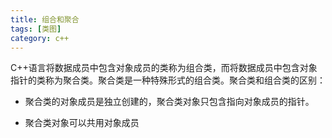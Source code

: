 ```yaml
---
title: 组合和聚合
tags: [类图]
category: c++
---
```


C++语言将数据成员中包含对象成员的类称为组合类，而将数据成员中包含对象指针的类称为聚合类。聚合类是一种特殊形式的组合类。聚合类和组合类的区别：

* 聚合类的对象成员是独立创建的，聚合类对象只包含指向对象成员的指针。

* 聚合类对象可以共用对象成员

